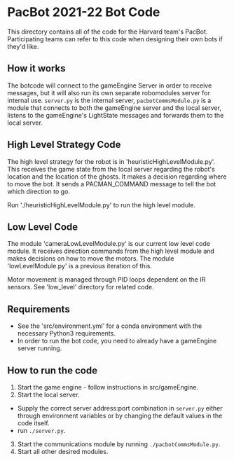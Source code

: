 # PacBot 2021-22 Bot Code

This directory contains all of the code for the Harvard team's PacBot. Participating teams can refer to this code when designing their own bots if they'd like.

## How it works

The botcode will connect to the gameEngine Server in order to receive messages, but it will also run its own separate robomodules server for internal use. `server.py` is the internal server, `pacbotCommsModule.py` is a module that connects to both the gameEngine server and the local server, listens to the gameEngine's LightState messages and forwards them to the local server. 

## High Level Strategy Code

The high level strategy for the robot is in 'heuristicHighLevelModule.py'. This receives the game state from the local server regarding the robot's location and the location of the ghosts. It makes a decision regarding where to move the bot. It sends a PACMAN_COMMAND message to tell the bot which direction to go.

Run './heuristicHighLevelModule.py' to run the high level module.


## Low Level Code

The module 'cameraLowLevelModule.py' is our current low level code module. It receives direction commands from the high level module and makes decisions on how to move the motors. The module 'lowLevelModule.py' is a previous iteration of this.

Motor movement is managed through PID loops dependent on the IR sensors. See 'low_level' directory for related code.


## Requirements

- See the 'src/environment.yml' for a conda environment with the necessary Python3 requirements.
- In order to run the bot code, you need to already have a gameEngine server running.

## How to run the code

1. Start the game engine - follow instructions in src/gameEngine.
2. Start the local server.
  - Supply the correct server address:port combination in `server.py` either through environment variables or by changing the default values in the code itself.
  - run `./server.py`.
3. Start the communications module by running `./pacbotCommsModule.py`.
4. Start all other desired modules.
